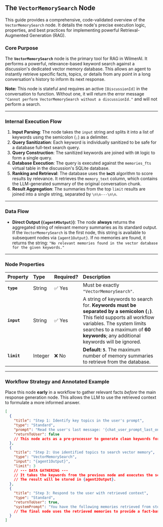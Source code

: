 ## The `VectorMemorySearch` Node

This guide provides a comprehensive, code-validated overview of the `VectorMemorySearch` node. It details the node's
precise execution logic, properties, and best practices for implementing powerful Retrieval-Augmented Generation (RAG).

### Core Purpose

The **`VectorMemorySearch`** node is the primary tool for RAG in WilmerAI. It performs a powerful, relevance-based
keyword search against a discussion's dedicated vector memory database. This allows an agent to instantly retrieve
specific facts, topics, or details from any point in a long conversation's history to inform its next response.

**Note:** This node is stateful and requires an active `[DiscussionId]` in the conversation to function. Without one, it
will return the error message `"Cannot perform VectorMemorySearch without a discussionId."` and will not perform a
search.

-----

### Internal Execution Flow

1. **Input Parsing**: The node takes the `input` string and splits it into a list of keywords using the semicolon (`;`)
   as a delimiter.
2. **Query Sanitization**: Each keyword is individually sanitized to be safe for a database full-text search query.
3. **Query Construction**: The sanitized keywords are joined with `OR` logic to form a single query.
4. **Database Execution**: The query is executed against the `memories_fts` virtual table in the discussion's SQLite
   database.
5. **Ranking and Retrieval**: The database uses the **`bm25`** algorithm to score results by relevance. It retrieves the
   `memory_text` column, which contains the LLM-generated summary of the original conversation chunk.
6. **Result Aggregation**: The summaries from the top `limit` results are joined into a single string, separated by
   `\n\n---\n\n`.

-----

### Data Flow

* **Direct Output (`{agent#Output}`)**: The node **always** returns the aggregated string of relevant memory summaries
  as its standard output. If the `VectorMemorySearch` is the first node, this string is available to subsequent nodes
  via `{agent1Output}`. If no memories are found, it returns the string:
  `"No relevant memories found in the vector database for the given keywords."`

-----

### Node Properties

| Property    | Type    | Required? | Description                                                                                                                                                                                                                               |
|:------------|:--------|:----------|:------------------------------------------------------------------------------------------------------------------------------------------------------------------------------------------------------------------------------------------|
| **`type`**  | String  | ✅ Yes     | Must be exactly `"VectorMemorySearch"`.                                                                                                                                                                                                   |
| **`input`** | String  | ✅ Yes     | A string of keywords to search for. **Keywords must be separated by a semicolon (`;`)**. This field supports all workflow variables. The system limits searches to a maximum of **60 keywords**; any additional keywords will be ignored. |
| **`limit`** | Integer | ❌ No      | **Default: `5`**. The maximum number of memory summaries to retrieve from the database.                                                                                                                                                   |

-----

### Workflow Strategy and Annotated Example

Place this node **early** in a workflow to gather relevant facts *before* the main response generation node. This allows
the LLM to use the retrieved context to formulate a more informed answer.

```json
[
  {
    "title": "Step 1: Identify key topics in the user's prompt",
    "type": "Standard",
    "prompt": "Read the user's last message: '{chat_user_prompt_last_one}'. List the key nouns, entities, and concepts as a semicolon-separated list.",
    "returnToUser": false
    // This node acts as a pre-processor to generate clean keywords for the search.
  },
  {
    "title": "Step 2: Use identified topics to search vector memory",
    "type": "VectorMemorySearch",
    "input": "{agent1Output}",
    "limit": 3
    // --- DATA GATHERING ---
    // It takes the keywords from the previous node and executes the search.
    // The result will be stored in {agent2Output}.
  },
  {
    "title": "Step 3: Respond to the user with retrieved context",
    "type": "Standard",
    "returnToUser": true,
    "systemPrompt": "You have the following memories retrieved from storage:\n<context>\n{agent2Output}\n</context>\n\nUse this context to formulate an answer to the user's last message: {chat_user_prompt_last_one}"
    // The final node uses the retrieved memories to provide a fact-based response.
  }
]
```